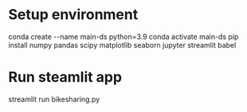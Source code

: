 # Setup environment

conda create --name main-ds python=3.9
conda activate main-ds
pip install numpy pandas scipy matplotlib seaborn jupyter streamlit babel


# Run steamlit app
streamlit run bikesharing.py

